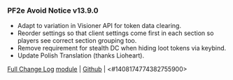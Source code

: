 ### PF2e Avoid Notice v13.9.0

- Adapt to variation in Visioner API for token data clearing.
- Reorder settings so that client settings come first in each section so players see correct section grouping too.
- Remove requirement for stealth DC when hiding loot tokens via keybind.
- Update Polish Translation (thanks Lioheart).

[Full Change Log](<https://github.com/Eligarf/avoid-notice/blob/v13.9.0/ChangeLog.md>)
[module](<https://foundryvtt.com/packages/pf2e-avoid-notice>) | [Github](<https://github.com/Eligarf/avoid-notice>) | <#1408174774382755900> 
